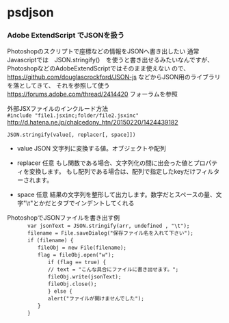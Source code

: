# psdjson
### Adobe ExtendScript でJSONを扱う

Photoshopのスクリプトで座標などの情報をJSONへ書き出したい
通常Javascriptでは　JSON.stringify()　を使うと書き出せるみたいなんですが、
PhotoshopなどのAdobeExtendScriptではそのまま使えない
ので、
https://github.com/douglascrockford/JSON-js
などからJSON用のライブラリを落としてきて、
それを参照して使う
https://forums.adobe.com/thread/2414420
フォーラムを参照

外部JSXファイルのインクルード方法  
`#include "file1.jsxinc;folder/file2.jsxinc"`  
http://d.hatena.ne.jp/chalcedony_htn/20150220/1424439182

`JSON.stringify(value[, replacer[, space]])`  

* value
JSON 文字列に変換する値。オブジェクトや配列

* replacer 任意
もし関数である場合、文字列化の間に出会った値とプロパティを変換します。
もし配列である場合は、配列で指定したkeyだけフィルターされます。

* space 任意
結果の文字列を整形して出力します。数字だとスペースの量、文字"\t"とかだとタブでインデントしてくれる

PhotoshopでJSONファイルを書き出す例  
`　　　　var jsonText = JSON.stringify(arr, undefined , "\t");`  
`　　　　filename = File.saveDialog("保存ファイル名を入れて下さい");`  
`　　　　if (filename) {`  
`　　　　　　fileObj = new File(filename);`  
`　　　　　　flag = fileObj.open("w");`  
`　　　　　　　　if (flag == true) {`  
`　　　　　　　　// text = "こんな具合にファイルに書き出せます。";`  
`　　　　　　　　fileObj.write(jsonText);`  
`　　　　　　　　fileObj.close();`  
`　　　　　　　　} else {`  
`　　　　　　　　alert("ファイルが開けませんでした");`  
`　　　　　　}`  
`　　　　}`  
